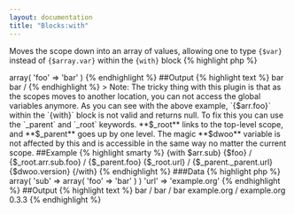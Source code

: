```yaml
---
layout: documentation
title: "Blocks:with"
---
```


Moves the scope down into an array of values, allowing one to type `{$var}` instead of `{$array.var}` within the `{with}` block
{% highlight php %}
<?php
with(array $var)
{% endhighlight %}

* **var**: the array where to move the scope


##Example
{% highlight smarty %}
{$arr.foo}
{with $arr} {$foo} / {$arr.foo} {/with}
{% endhighlight %}

###Data
{% highlight php %}
<?php
'arr' => array( 'foo' => 'bar' )
{% endhighlight %}

##Output
{% highlight text %}
bar
bar / 
{% endhighlight %}

> Note: The tricky thing with this plugin is that as the scopes moves to another location, you can not access the global variables anymore.

As you can see with the above example, `{$arr.foo}` within the `{with}` block is not valid and returns null. To fix this you can use the `_parent` and `_root` keywords. **$_root** links to the top-level scope, and **$_parent** goes up by one level. The magic **$dwoo** variable is not affected by this and is accessible in the same way no matter the current scope.

##Example
{% highlight smarty %}
{with $arr.sub}
{$foo} / {$_root.arr.sub.foo} / {$_parent.foo}
{$_root.url} / {$_parent._parent.url}
{$dwoo.version}
{/with}
{% endhighlight %}

###Data
{% highlight php %}
<?php
'arr' => array( 'sub' => array( 'foo' => 'bar' ) )
'url' => 'example.org'
{% endhighlight %}

##Output
{% highlight text %}
bar / bar / bar
example.org / example.org
0.3.3
{% endhighlight %}